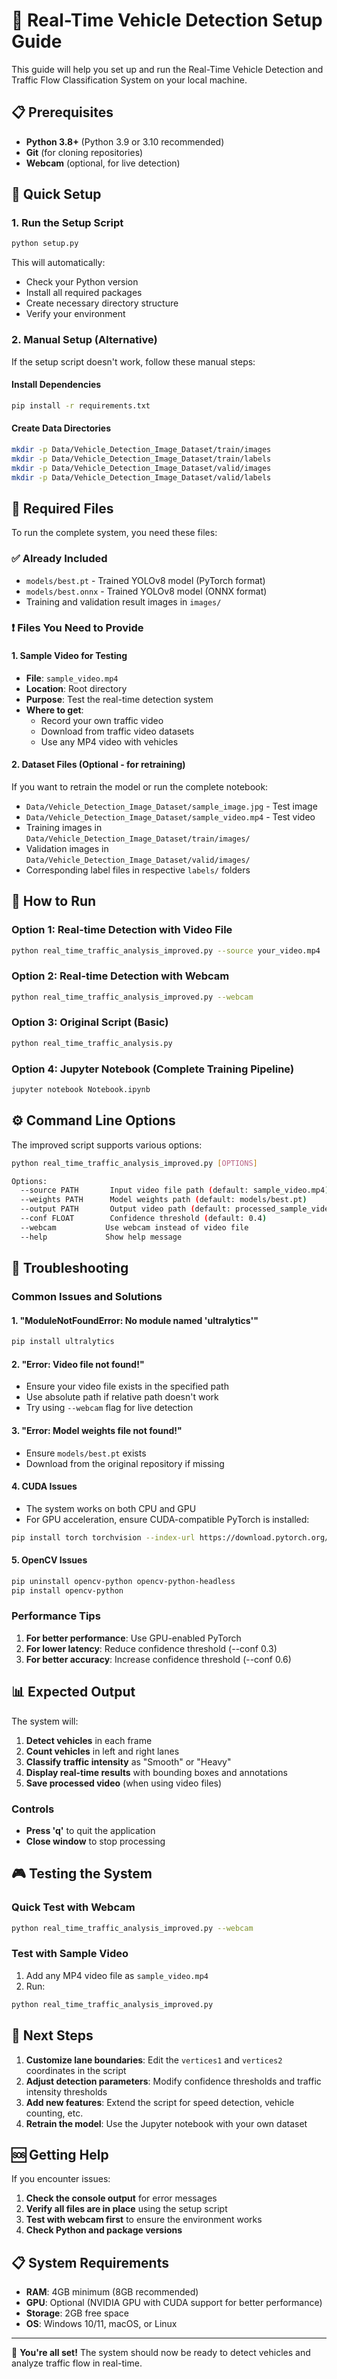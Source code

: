 # 🚗 Real-Time Vehicle Detection Setup Guide

This guide will help you set up and run the Real-Time Vehicle Detection and Traffic Flow Classification System on your local machine.

## 📋 Prerequisites

- **Python 3.8+** (Python 3.9 or 3.10 recommended)
- **Git** (for cloning repositories)
- **Webcam** (optional, for live detection)

## 🚀 Quick Setup

### 1. Run the Setup Script
```bash
python setup.py
```

This will automatically:
- Check your Python version
- Install all required packages
- Create necessary directory structure
- Verify your environment

### 2. Manual Setup (Alternative)

If the setup script doesn't work, follow these manual steps:

#### Install Dependencies
```bash
pip install -r requirements.txt
```

#### Create Data Directories
```bash
mkdir -p Data/Vehicle_Detection_Image_Dataset/train/images
mkdir -p Data/Vehicle_Detection_Image_Dataset/train/labels
mkdir -p Data/Vehicle_Detection_Image_Dataset/valid/images
mkdir -p Data/Vehicle_Detection_Image_Dataset/valid/labels
```

## 📁 Required Files

To run the complete system, you need these files:

### ✅ Already Included
- `models/best.pt` - Trained YOLOv8 model (PyTorch format)
- `models/best.onnx` - Trained YOLOv8 model (ONNX format)
- Training and validation result images in `images/`

### ❗ Files You Need to Provide

#### 1. Sample Video for Testing
- **File**: `sample_video.mp4`
- **Location**: Root directory
- **Purpose**: Test the real-time detection system
- **Where to get**: 
  - Record your own traffic video
  - Download from traffic video datasets
  - Use any MP4 video with vehicles

#### 2. Dataset Files (Optional - for retraining)
If you want to retrain the model or run the complete notebook:

- `Data/Vehicle_Detection_Image_Dataset/sample_image.jpg` - Test image
- `Data/Vehicle_Detection_Image_Dataset/sample_video.mp4` - Test video
- Training images in `Data/Vehicle_Detection_Image_Dataset/train/images/`
- Validation images in `Data/Vehicle_Detection_Image_Dataset/valid/images/`
- Corresponding label files in respective `labels/` folders

## 🎯 How to Run

### Option 1: Real-time Detection with Video File
```bash
python real_time_traffic_analysis_improved.py --source your_video.mp4
```

### Option 2: Real-time Detection with Webcam
```bash
python real_time_traffic_analysis_improved.py --webcam
```

### Option 3: Original Script (Basic)
```bash
python real_time_traffic_analysis.py
```

### Option 4: Jupyter Notebook (Complete Training Pipeline)
```bash
jupyter notebook Notebook.ipynb
```

## ⚙️ Command Line Options

The improved script supports various options:

```bash
python real_time_traffic_analysis_improved.py [OPTIONS]

Options:
  --source PATH       Input video file path (default: sample_video.mp4)
  --weights PATH      Model weights path (default: models/best.pt)
  --output PATH       Output video path (default: processed_sample_video.avi)
  --conf FLOAT        Confidence threshold (default: 0.4)
  --webcam           Use webcam instead of video file
  --help             Show help message
```

## 🔧 Troubleshooting

### Common Issues and Solutions

#### 1. "ModuleNotFoundError: No module named 'ultralytics'"
```bash
pip install ultralytics
```

#### 2. "Error: Video file not found!"
- Ensure your video file exists in the specified path
- Use absolute path if relative path doesn't work
- Try using `--webcam` flag for live detection

#### 3. "Error: Model weights file not found!"
- Ensure `models/best.pt` exists
- Download from the original repository if missing

#### 4. CUDA Issues
- The system works on both CPU and GPU
- For GPU acceleration, ensure CUDA-compatible PyTorch is installed:
```bash
pip install torch torchvision --index-url https://download.pytorch.org/whl/cu118
```

#### 5. OpenCV Issues
```bash
pip uninstall opencv-python opencv-python-headless
pip install opencv-python
```

### Performance Tips

1. **For better performance**: Use GPU-enabled PyTorch
2. **For lower latency**: Reduce confidence threshold (--conf 0.3)
3. **For better accuracy**: Increase confidence threshold (--conf 0.6)

## 📊 Expected Output

The system will:
1. **Detect vehicles** in each frame
2. **Count vehicles** in left and right lanes
3. **Classify traffic intensity** as "Smooth" or "Heavy"
4. **Display real-time results** with bounding boxes and annotations
5. **Save processed video** (when using video files)

### Controls
- **Press 'q'** to quit the application
- **Close window** to stop processing

## 🎮 Testing the System

### Quick Test with Webcam
```bash
python real_time_traffic_analysis_improved.py --webcam
```

### Test with Sample Video
1. Add any MP4 video file as `sample_video.mp4`
2. Run:
```bash
python real_time_traffic_analysis_improved.py
```

## 📝 Next Steps

1. **Customize lane boundaries**: Edit the `vertices1` and `vertices2` coordinates in the script
2. **Adjust detection parameters**: Modify confidence thresholds and traffic intensity thresholds
3. **Add new features**: Extend the script for speed detection, vehicle counting, etc.
4. **Retrain the model**: Use the Jupyter notebook with your own dataset

## 🆘 Getting Help

If you encounter issues:

1. **Check the console output** for error messages
2. **Verify all files are in place** using the setup script
3. **Test with webcam first** to ensure the environment works
4. **Check Python and package versions**

## 📋 System Requirements

- **RAM**: 4GB minimum (8GB recommended)
- **GPU**: Optional (NVIDIA GPU with CUDA support for better performance)
- **Storage**: 2GB free space
- **OS**: Windows 10/11, macOS, or Linux

---

🎉 **You're all set!** The system should now be ready to detect vehicles and analyze traffic flow in real-time.
